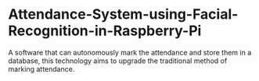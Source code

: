 # Attendance-System-using-Facial-Recognition-in-Raspberry-Pi
A software that can autonomously mark the attendance  and store them in a database, this technology aims to upgrade the traditional method of marking  attendance.
